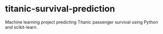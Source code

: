 # titanic-survival-prediction
Machine learning project predicting Titanic passenger survival using Python and scikit-learn.
